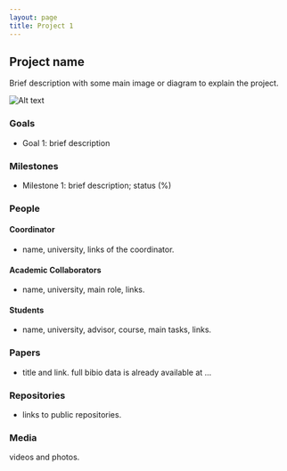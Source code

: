 ```yaml
---
layout: page
title: Project 1
---
```


## Project name

Brief description with some main image or diagram to explain the project.

![Alt text](./proj-template.jpg?raw=true "Project diagram")

### Goals

 - Goal 1: brief description

### Milestones

 - Milestone 1: brief description; status (%)


### People

#### Coordinator

 - name, university, links of the coordinator.

#### Academic Collaborators

 - name, university, main role, links.

#### Students

 - name, university, advisor, course, main tasks, links.

### Papers

 - title and link. full bibio data is already available at ...

### Repositories

 - links to public repositories.

### Media 

videos and photos.

